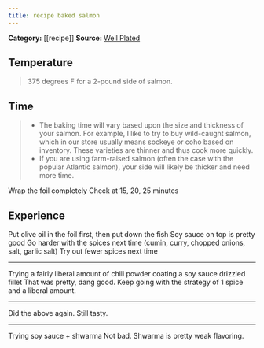 ```yaml
---
title: recipe baked salmon
---
```


**Category:** [[recipe]]
**Source:** [Well Plated](https://www.wellplated.com/baked-salmon-in-foil/)

## Temperature
>375 degrees F for a 2-pound side of salmon.

## Time
>- The baking time will vary based upon the size and thickness of your salmon. For example, I like to try to buy wild-caught salmon, which in our store usually means sockeye or coho based on inventory. These varieties are thinner and thus cook more quickly.
>- If you are using farm-raised salmon (often the case with the popular Atlantic salmon), your side will likely be thicker and need more time.

Wrap the foil completely
Check at 15, 20, 25 minutes

## Experience
Put olive oil in the foil first, then put down the fish
Soy sauce on top is pretty good
Go harder with the spices next time (cumin, curry, chopped onions, salt, garlic salt)
Try out fewer spices next time

---
Trying a fairly liberal amount of chili powder coating a soy sauce drizzled fillet
That was pretty, dang good. Keep going with the strategy of 1 spice and a liberal amount.

---
Did the above again. Still tasty.

---
Trying soy sauce + shwarma
Not bad. Shwarma is pretty weak flavoring.